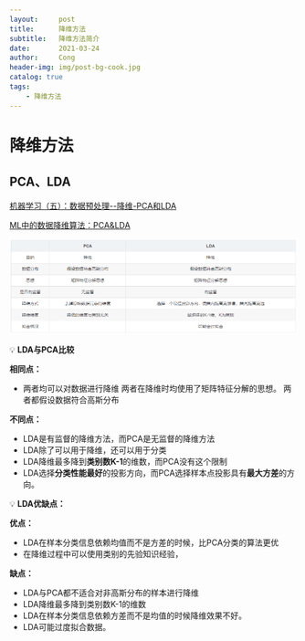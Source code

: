 ```yaml
---
layout:     post
title:      降维方法
subtitle:   降维方法简介
date:       2021-03-24
author:     Cong
header-img: img/post-bg-cook.jpg
catalog: true
tags:
    - 降维方法
---
```





# 降维方法

## **PCA、LDA**

[机器学习（五）：数据预处理--降维-PCA和LDA](https://zhuanlan.zhihu.com/p/111631197)

[ML中的数据降维算法：PCA&LDA](https://zhuanlan.zhihu.com/p/93428776)

![Untitled](https://github.com/xucong1018/xucong1018.github.io/blob/master/img/降维方法/Untitled.png?raw=true)

💡 **LDA与PCA比较**

**相同点：**

- 两者均可以对数据进行降维
两者在降维时均使用了矩阵特征分解的思想。
两者都假设数据符合高斯分布

**不同点：**

- LDA是有监督的降维方法，而PCA是无监督的降维方法
- LDA除了可以用于降维，还可以用于分类
- LDA降维最多降到**类别数K-1**的维数，而PCA没有这个限制
- LDA选择**分类性能最好**的投影方向，而PCA选择样本点投影具有**最大方差**的方向。

💡 **LDA优缺点：**

**优点：**

- LDA在样本分类信息依赖均值而不是方差的时候，比PCA分类的算法更优
- 在降维过程中可以使用类别的先验知识经验，

**缺点：**

- LDA与PCA都不适合对非高斯分布的样本进行降维
- LDA降维最多降到类别数K-1的维数
- LDA在样本分类信息依赖方差而不是均值的时候降维效果不好。
- LDA可能过度拟合数据。
